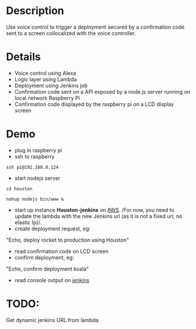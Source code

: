 # Description

Use voice control to trigger a deployment secured by a confirmation code sent to a screen collocalized with the voice controller.

# Details

- Voice control using Alexa
- Logic layer using Lambda
- Deployment using Jenkins job
- Confirmation code sent on a API exposed by a node.js server running on local network Raspberry Pi
- Confirmation code displayed by the raspberry pi on a LCD display screen

# Demo

- plug in raspberry pi
- ssh to raspberry 

```
ssh pi@192.168.0.124
```
- start nodejs server

```
cd houston

nohup nodejs bin/www &
```
- start up instance **Houston-jenkins** on [AWS](https://ap-southeast-2.console.aws.amazon.com/ec2/v2/home?region=ap-southeast-2#Instances:sort=instanceId). /For now, you need to update the lambda with the new Jenkins url (as it is not a fixed url, no elastic Ip)/.
- create deployment request, eg:

"Echo, deploy rocket to production using Houston"
- read confirmation code on LCD screen
- confirm deployment, eg:

"Echo, confirm deployment koala"
- read console output on [jenkins](http://$JENKINSJOBURL/job/Houston/)

# TODO:
Get dynamic jenkins URL from lambda
